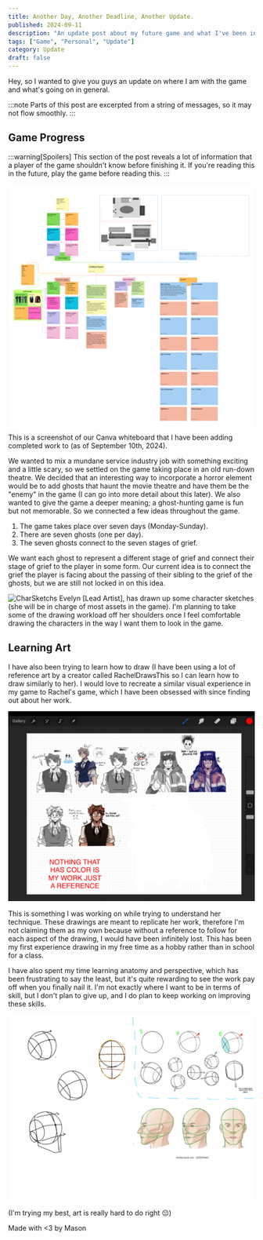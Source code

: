 ```yaml
---
title: Another Day, Another Deadline, Another Update.
published: 2024-09-11
description: "An update post about my future game and what I've been into recently"
tags: ["Game", "Personal", "Update"]
category: Update
draft: false
---
```


Hey, so I wanted to give you guys an update on where I am with the game and what's going on in general.

:::note
Parts of this post are excerpted from a string of messages, so it may not flow smoothly.
:::

## Game Progress

:::warning[Spoilers]
This section of the post reveals a lot of information that a player of the game shouldn't know before finishing it. If you're reading this in the future, play the game before reading this.
:::

![CanvaScreenshot](https://github.com/11ason/Sitefiles/blob/main/game-plan-whiteboard-v1.PNG?raw=true)
This is a screenshot of our Canva whiteboard that I have been adding completed work to (as of September 10th, 2024).

We wanted to mix a mundane service industry job with something exciting and a little scary, so we settled on the game taking place in an old run-down theatre. We decided that an interesting way to incorporate a horror element would be to add ghosts that haunt the movie theatre and have them be the "enemy" in the game (I can go into more detail about this later). We also wanted to give the game a deeper meaning; a ghost-hunting game is fun but not memorable. So we connected a few ideas throughout the game.

1. The game takes place over seven days (Monday-Sunday).
2. There are seven ghosts (one per day).
3. The seven ghosts connect to the seven stages of grief.

We want each ghost to represent a different stage of grief and connect their stage of grief to the player in some form. Our current idea is to connect the grief the player is facing about the passing of their sibling to the grief of the ghosts, but we are still not locked in on this idea.

![CharSketchs](https://raw.githubusercontent.com/11ason/Sitefiles/main/IMG_7294.HEIC)
Evelyn [Lead Artist], has drawn up some character sketches (she will be in charge of most assets in the game). I'm planning to take some of the drawing workload off her shoulders once I feel comfortable drawing the characters in the way I want them to look in the game.

## Learning Art

I have also been trying to learn how to draw (I have been using a lot of reference art by a creator called RachelDrawsThis so I can learn how to draw similarly to her). I would love to recreate a similar visual experience in my game to Rachel's game, which I have been obsessed with since finding out about her work.

![Drawings](https://github.com/11ason/Sitefiles/blob/main/drawings-290173.jpg?raw=true)

This is something I was working on while trying to understand her technique. These drawings are meant to replicate her work, therefore I'm not claiming them as my own because without a reference to follow for each aspect of the drawing, I would have been infinitely lost. This has been my first experience drawing in my free time as a hobby rather than in school for a class.

I have also spent my time learning anatomy and perspective, which has been frustrating to say the least, but it's quite rewarding to see the work pay off when you finally nail it. I'm not exactly where I want to be in terms of skill, but I don't plan to give up, and I do plan to keep working on improving these skills.

![headshapesandperspective](https://github.com/11ason/Sitefiles/blob/main/head-shapes:perspective_Artwork.png?raw=true)

(I'm trying my best, art is really hard to do right 😔)

Made with <3 by Mason
